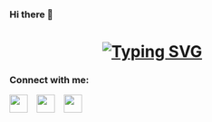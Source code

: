 ### Hi there 👋
<h1 align="center">
  <a href="https://git.io/typing-svg"><img src="https://readme-typing-svg.demolab.com?  font=Fira+Code&size=30&pause=1000&color=F73D61&center=true&vCenter=true&width=435&lines=Nice+to+see+you+👋;I'm+Maureen😊" alt="Typing SVG" />
  </a>
</h1>
<h3>Connect with me:</h3>
<a href="https://www.linkedin.com/in/maureen-njihia-9812931ab"><img height="32" width="32" src="https://cdn.simpleicons.org/linkedin/0A66C2" /></a>
 &nbsp;&nbsp;
<a href="https://instagram.com/njihi_413"><img height="32" width="32" src="https://cdn.simpleicons.org/instagram/E4405F" /></a>
&nbsp;&nbsp;
<a href="https://twitter.com/Njihia413"><img height="32" width="32" src="https://cdn.simpleicons.org/twitter/1DA1F2" /></a>
<!--
**Njihia413/Njihia413** is a ✨ _special_ ✨ repository because its `README.md` (this file) appears on your GitHub profile.

Here are some ideas to get you started:

- 🔭 I’m currently working on ...
- 🌱 I’m currently learning ...
- 👯 I’m looking to collaborate on ...
- 🤔 I’m looking for help with ...
- 💬 Ask me about ...
- 📫 How to reach me: ...
- 😄 Pronouns: ...
- ⚡ Fun fact: ...
-->

